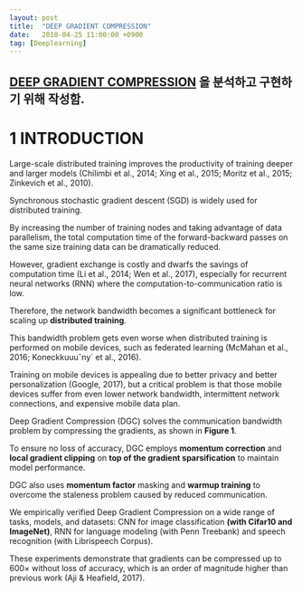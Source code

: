 ```yaml
---
layout: post
title:  "DEEP GRADIENT COMPRESSION"
date:   2018-04-25 11:00:00 +0900
tag: [Deeplearning]
---
```


## [DEEP GRADIENT COMPRESSION](https://arxiv.org/pdf/1712.01887.pdf) 을 분석하고 구현하기 위해 작성함.


# 1 INTRODUCTION

Large-scale distributed training improves the productivity of training deeper and larger models (Chilimbi et al., 2014; Xing et al., 2015; Moritz et al., 2015; Zinkevich et al., 2010).

Synchronous stochastic gradient descent (SGD) is widely used for distributed training.

By increasing the number of training nodes and taking advantage of data parallelism, the total computation time of the forward-backward passes on the same size training data can be dramatically reduced.

However, gradient exchange is costly and dwarfs the savings of computation time (Li et al., 2014; Wen et al., 2017), especially for recurrent neural networks (RNN) where the computation-to-communication ratio is low.

Therefore, the network bandwidth becomes a significant bottleneck for scaling up **distributed training**.

This bandwidth problem gets even worse when distributed training is performed on mobile devices, such as federated learning (McMahan et al., 2016; Koneckkuuuˇny` et al., 2016).

Training on mobile devices is appealing due to better privacy and better personalization (Google, 2017), but a critical problem is that those mobile devices suffer from even lower network bandwidth, intermittent network connections, and expensive mobile data plan.

Deep Gradient Compression (DGC) solves the communication bandwidth problem by compressing the gradients, as shown in **Figure 1**. 

To ensure no loss of accuracy, DGC employs **momentum correction** and **local gradient clipping** on **top of the gradient sparsification** to maintain model performance.

DGC also uses **momentum factor** masking and **warmup training** to overcome the staleness problem caused by reduced communication.


We empirically verified Deep Gradient Compression on a wide range of tasks, models, and datasets: CNN for image classification **(with Cifar10 and ImageNet)**, RNN for language modeling (with Penn Treebank) and speech recognition (with Librispeech Corpus). 

These experiments demonstrate that gradients can be compressed up to 600× without loss of accuracy, which is an order of magnitude higher than previous work (Aji & Heafield, 2017).

